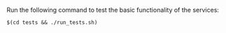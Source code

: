 Run the following command to test the basic functionality of the services:

```
$(cd tests && ./run_tests.sh)
```